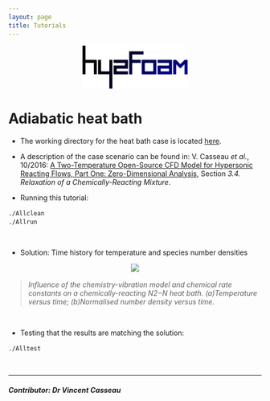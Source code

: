 ```yaml
---
layout: page
title: Tutorials
---
```

  
<p align="center">
  <img src="/docs/img/logos/hy2FoamLogo.png" width="210">
</p>

# Adiabatic heat bath

+ The working directory for the heat bath case is located [here](https://github.com/vincentcasseau/hyStrath/tree/master/run/hyStrath/hy2Foam/heatBath).  

+ A description of the case scenario can be found in: V. Casseau _et al._, 10/2016: [A Two-Temperature Open-Source CFD Model for Hypersonic Reacting Flows, Part One: Zero-Dimensional Analysis](http://www.mdpi.com/2226-4310/3/4/34/html), Section _3.4. Relaxation of a Chemically-Reacting Mixture_.  

+ Running this tutorial:  
```sh
./Allclean  
./Allrun
```  

<br>

+ Solution: Time history for temperature and species number densities  

<p align="center">
  <img src="http://www.mdpi.com/aerospace/aerospace-03-00034/article_deploy/html/images/aerospace-03-00034-g007-550.jpg" width="400">
</p>

> _Influence of the chemistry-vibration model and chemical rate constants on a chemically-reacting N2−N heat bath. (a)Temperature versus time; (b)Normalised number density versus time._

<br>

+ Testing that the results are matching the solution:  
```sh
./Alltest
```  

<br>

---  

##### Contributor: Dr Vincent Casseau
